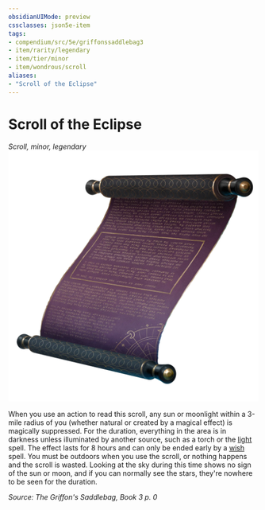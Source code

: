 ```yaml
---
obsidianUIMode: preview
cssclasses: json5e-item
tags:
- compendium/src/5e/griffonssaddlebag3
- item/rarity/legendary
- item/tier/minor
- item/wondrous/scroll
aliases: 
- "Scroll of the Eclipse"
---
```

# Scroll of the Eclipse
*Scroll, minor, legendary*  
![](https://raw.githubusercontent.com/TheGiddyLimit/homebrew-img/main/img/GriffonsSaddlebag3/Scroll-of-the-Eclipse.webp#right)  


When you use an action to read this scroll, any sun or moonlight within a 3-mile radius of you (whether natural or created by a magical effect) is magically suppressed. For the duration, everything in the area is in darkness unless illuminated by another source, such as a torch or the [light](compendium/spells/light.md) spell. The effect lasts for 8 hours and can only be ended early by a [wish](compendium/spells/wish.md) spell. You must be outdoors when you use the scroll, or nothing happens and the scroll is wasted. Looking at the sky during this time shows no sign of the sun or moon, and if you can normally see the stars, they're nowhere to be seen for the duration.

*Source: The Griffon's Saddlebag, Book 3 p. 0*
